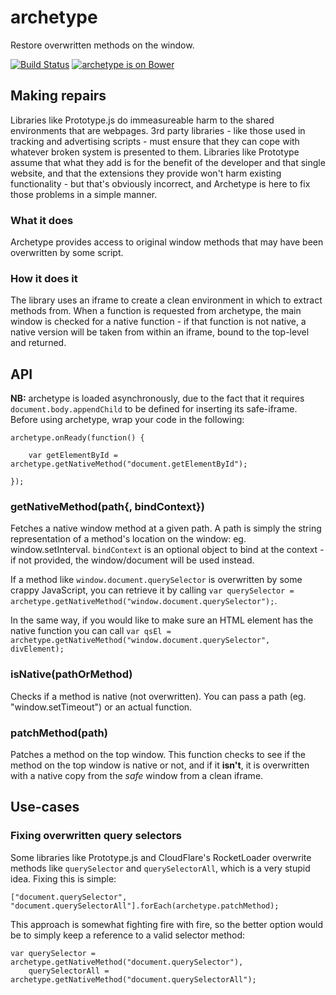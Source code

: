 # archetype
Restore overwritten methods on the window.

[![Build Status](https://travis-ci.org/perry-mitchell/archetype.svg)](https://travis-ci.org/perry-mitchell/archetype) [![archetype is on Bower](https://badge.fury.io/bo/archetype.svg)](https://github.com/perry-mitchell/archetype)

## Making repairs
Libraries like Prototype.js do immeasureable harm to the shared environments that are webpages. 3rd party libraries - like those used in tracking and advertising scripts - must ensure that they can cope with whatever broken system is presented to them. Libraries like Prototype assume that what they add is for the benefit of the developer and that single website, and that the extensions they provide won't harm existing functionality - but that's obviously incorrect, and Archetype is here to fix those problems in a simple manner.

### What it does
Archetype provides access to original window methods that may have been overwritten by some script.

### How it does it
The library uses an iframe to create a clean environment in which to extract methods from. When a function is requested from archetype, the main window is checked for a native function - if that function is not native, a native version will be taken from within an iframe, bound to the top-level and returned.

## API
**NB:** archetype is loaded asynchronously, due to the fact that it requires `document.body.appendChild` to be defined for inserting its safe-iframe. Before using archetype, wrap your code in the following:

```
archetype.onReady(function() {

    var getElementById = archetype.getNativeMethod("document.getElementById");

});
```

### getNativeMethod(path{,  bindContext})
Fetches a native window method at a given path. A path is simply the string representation of a method's location on the window: eg. window.setInterval. `bindContext` is an optional object to bind at the context - if not provided, the window/document will be used instead.

If a method like `window.document.querySelector` is overwritten by some crappy JavaScript, you can retrieve it by calling `var querySelector = archetype.getNativeMethod("window.document.querySelector");`.

In the same way, if you would like to make sure an HTML element has the native function you can call `var qsEl =  archetype.getNativeMethod("window.document.querySelector", divElement);`

### isNative(pathOrMethod)
Checks if a method is native (not overwritten). You can pass a path (eg. "window.setTimeout") or an actual function.

### patchMethod(path)
Patches a method on the top window. This function checks to see if the method on the top window is native or not, and if it **isn't**, it is overwritten with a native copy from the _safe_ window from a clean iframe.

## Use-cases

### Fixing overwritten query selectors
Some libraries like Prototype.js and CloudFlare's RocketLoader overwrite methods like `querySelector` and `querySelectorAll`, which is a very stupid idea. Fixing this is simple:

```
["document.querySelector", "document.querySelectorAll"].forEach(archetype.patchMethod);
```

This approach is somewhat fighting fire with fire, so the better option would be to simply keep a reference to a valid selector method:

```
var querySelector = archetype.getNativeMethod("document.querySelector"),
    querySelectorAll = archetype.getNativeMethod("document.querySelectorAll");
```
